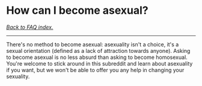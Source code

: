 # How can I become asexual?

[*Back to FAQ index.*](https://github.com/MissTeapot/LGBT-Wikis/blob/main/github_wiki/asexuality/faq.md)

---

There's no method to become asexual: asexuality isn't a choice, it's a sexual orientation (defined as a lack of attraction towards anyone). Asking to become asexual is no less absurd than asking to become homosexual. You're welcome to stick around in this subreddit and learn about asexuality if you want, but we won't be able to offer you any help in changing your sexuality.